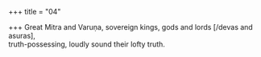 +++
title = "04"

+++
Great Mitra and Varuṇa, sovereign kings, gods and lords [/devas and  asuras],  
truth-possessing, loudly sound their lofty truth.  
